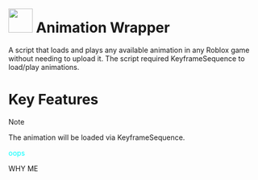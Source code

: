 # <img src="https://github.com/specialman39824/test/blob/main/animationwrapper.png" width="48"/> Animation Wrapper

A script that loads and plays any available animation in any Roblox game without needing to upload it. The script required KeyframeSequence to load/play animations.


# Key Features


> [!NOTE]
> The animation will be loaded via KeyframeSequence.

<font color='#00ffff'>oops</font>

<p1>WHY ME<p1>
